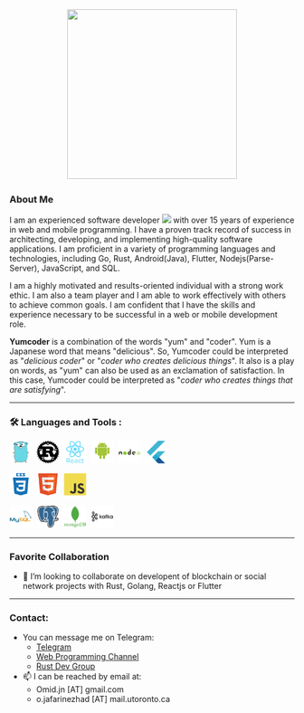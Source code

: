 <!-- <div id="header" align="center">
  <img src="https://media.giphy.com/media/M9gbBd9nbDrOTu1Mqx/giphy.gif" width="100"/>
</div> -->


<div align="center">
  <img src="https://media.giphy.com/media/RbDKaczqWovIugyJmW/giphy.gif" width="300" height="300"/>
</div>


### About Me

I am an experienced software developer <img src="https://media.giphy.com/media/WUlplcMpOCEmTGBtBW/giphy.gif" width="30"> with over 15 years of experience in web and mobile programming. I have a proven track record of success in architecting, developing, and implementing high-quality software applications. I am proficient in a variety of programming languages and technologies, including Go, Rust, Android(Java), Flutter, Nodejs(Parse-Server), JavaScript, and SQL. 

I am a highly motivated and results-oriented individual with a strong work ethic. I am also a team player and I am able to work effectively with others to achieve common goals. I am confident that I have the skills and experience necessary to be successful in a web or mobile development role.

**Yumcoder** is a combination of the words "yum" and "coder". Yum is a Japanese word that means "delicious". So, Yumcoder could be interpreted as "_delicious coder_" or "_coder who creates delicious things_". It also is a play on words, as "yum" can also be used as an exclamation of satisfaction. In this case, Yumcoder could be interpreted as "_coder who creates things that are satisfying_".

---

### :hammer_and_wrench: Languages and Tools :

<div>
  <img src="https://github.com/devicons/devicon/blob/master/icons/go/go-original.svg" title="GoLang" alt="GoLang" width="40" height="40"/>&nbsp;
   <img src="https://github.com/devicons/devicon/blob/master/icons/rust/rust-plain.svg" title="Rust" alt="Rust" width="40" height="40"/>&nbsp;
  <img src="https://github.com/devicons/devicon/blob/master/icons/react/react-original-wordmark.svg" title="React" alt="React" width="40" height="40"/>&nbsp;
  <img src="https://github.com/devicons/devicon/blob/master/icons/android/android-original-wordmark.svg" title="Android" alt="Android" width="40" height="40"/>&nbsp;  
   <img src="https://github.com/devicons/devicon/blob/master/icons/nodejs/nodejs-original-wordmark.svg" title="NodeJS" alt="NodeJS" width="40" height="40"/>&nbsp;
  <img src="https://github.com/devicons/devicon/blob/master/icons/flutter/flutter-original.svg" title="Flutter" alt="Flutter" width="40" height="40"/>&nbsp;
  
  <img src="https://github.com/devicons/devicon/blob/master/icons/css3/css3-plain-wordmark.svg"  title="CSS3" alt="CSS" width="40" height="40"/>&nbsp;
  <img src="https://github.com/devicons/devicon/blob/master/icons/html5/html5-original.svg" title="HTML5" alt="HTML" width="40" height="40"/>&nbsp;
  <img src="https://github.com/devicons/devicon/blob/master/icons/javascript/javascript-original.svg" title="JavaScript" alt="JavaScript" width="40" height="40"/>&nbsp;
  
  <img src="https://github.com/devicons/devicon/blob/master/icons/mysql/mysql-original-wordmark.svg" title="MySQL"  alt="MySQL" width="40" height="40"/>&nbsp;
 <img src="https://github.com/devicons/devicon/blob/master/icons/postgresql/postgresql-original.svg" title="Postgresql"  alt="Postgresql" width="40" height="40"/>&nbsp;
 <img src="https://github.com/devicons/devicon/blob/master/icons/mongodb/mongodb-plain-wordmark.svg" title="Mongodb"  alt="Mongodb" width="40" height="40"/>&nbsp;
  <img src="https://github.com/devicons/devicon/blob/master/icons/apachekafka/apachekafka-original-wordmark.svg" title="Kafka"  alt="Kafka" width="40" height="40"/>&nbsp;
</div>

---

### Favorite Collaboration
- 👯 I’m looking to collaborate on developent of blockchain or social network projects with Rust, Golang, Reactjs or Flutter

---
### Contact:
- You can message me on Telegram: 
  - [Telegram](https://t.me/yumcoder)
  - [Web Programming Channel](https://t.me/sharif_web_programming)
  - [Rust Dev Group](https://t.me/Rust_Dev)
- 📫 I can be reached by email at: 
  - Omid.jn [AT] gmail.com
  - o.jafarinezhad [AT] mail.utoronto.ca 

<!--
**YumcoderCom/YumcoderCom** is a ✨ _special_ ✨ repository because its `README.md` (this file) appears on your GitHub profile.

Here are some ideas to get you started:

- 🔭 I’m currently working on ...
- 🌱 I’m currently learning ...
- 👯 I’m looking to collaborate on ...
- 🤔 I’m looking for help with ...
- 💬 Ask me about ...
- 📫 How to reach me: ...
- 😄 Pronouns: ...
- ⚡ Fun fact: ...
-->
